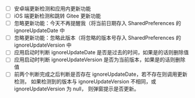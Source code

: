 - [ ] 安卓端更新检测和应用内更新功能
- [ ] iOS 端更新检测和跳转 Gitee 更新功能
- [ ] 忽略更新功能：今天不再提醒我（将当前日期存入 SharedPreferences 的 ignoreUpdateDate 中
- [ ] 忽略更新功能：忽略此版本（将忽略的版本号存入 SharedPreferences 的 ignoreUpdateVersion 中
- [ ] 应用启动时判断 ignoreUpdateDate 是否是过去的时间，如果是的话则删除值
- [ ] 应用启动时判断 ignoreUpdateVersion 是否为当前版本，如果是的话则删除值
- [ ] 前两个判断完成之后判断是否存在 ignoreUpdateDate，若不存在则调用更新检测，
      如果检测到的版本与 ignoreUpdateVersion 不相同，或 ignoreUpdateVersion 为 null，
      则弹窗提示是否更新。 